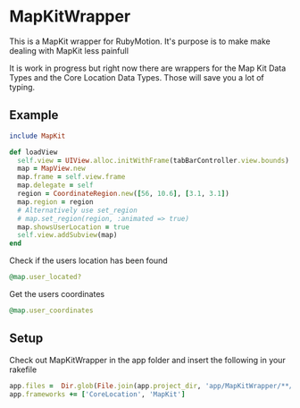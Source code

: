 MapKitWrapper
=============

This is a MapKit wrapper for RubyMotion. It's purpose is to make make dealing with MapKit less painfull

It is work in progress but right now there are wrappers for the Map Kit Data Types and the Core Location Data Types. Those will save you a lot of typing.

## Example
```ruby
include MapKit

def loadView
  self.view = UIView.alloc.initWithFrame(tabBarController.view.bounds)
  map = MapView.new
  map.frame = self.view.frame
  map.delegate = self
  region = CoordinateRegion.new([56, 10.6], [3.1, 3.1])
  map.region = region
  # Alternatively use set_region
  # map.set_region(region, :animated => true)
  map.showsUserLocation = true
  self.view.addSubview(map)
end
```    
Check if the users location has been found
```ruby
@map.user_located?
```    
Get the users coordinates
```ruby
@map.user_coordinates
```    
## Setup

Check out MapKitWrapper in the app folder and insert the following in your rakefile
```ruby
app.files =  Dir.glob(File.join(app.project_dir, 'app/MapKitWrapper/**/*.rb')) | Dir.glob(File.join(app.project_dir, 'app/**/*.rb'))
app.frameworks += ['CoreLocation', 'MapKit']
```